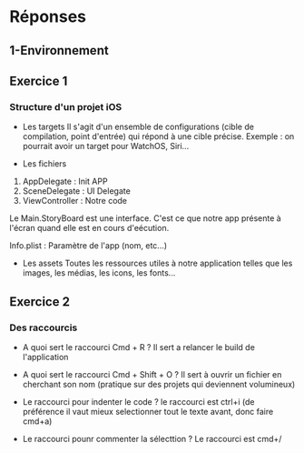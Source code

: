 # Réponses

## 1-Environnement
## Exercice 1
### Structure d'un projet iOS

- Les targets
Il s'agit d'un ensemble de configurations (cible de compilation, point d'entrée) qui répond à une cible précise. Exemple : on pourrait avoir un target pour WatchOS, Siri...

- Les fichiers
1) AppDelegate : Init APP
2) SceneDelegate : UI Delegate
3) ViewController : Notre code

Le Main.StoryBoard est une interface. C'est ce que notre app présente à l'écran quand elle est en cours d'eécution.

Info.plist : Paramètre de l'app (nom, etc...)

- Les assets
Toutes les ressources utiles à notre application telles que les images, les médias, les icons, les fonts...

## Exercice 2
### Des raccourcis
- A quoi sert le raccourci Cmd + R ?
Il sert a relancer le build de l'application

- A quoi sert le raccourci Cmd + Shift + O ?
Il sert à ouvrir un fichier en cherchant son nom (pratique sur des projets qui deviennent volumineux)

- Le raccourci pour indenter le code ?
le raccourci est ctrl+i (de préférence il vaut mieux selectionner tout le texte avant, donc faire cmd+a)

- Le raccourci pounr commenter la sélecttion ?
Le raccourci est cmd+/
